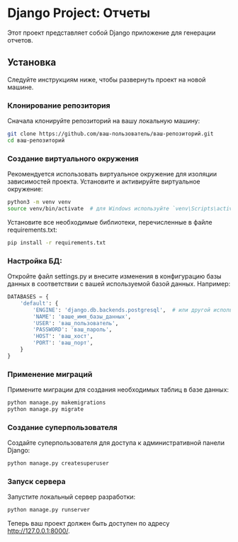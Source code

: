 # Django Project: Отчеты

Этот проект представляет собой Django приложение для генерации отчетов.

## Установка

Следуйте инструкциям ниже, чтобы развернуть проект на новой машине.

### Клонирование репозитория

Сначала клонируйте репозиторий на вашу локальную машину:

```bash
git clone https://github.com/ваш-пользователь/ваш-репозиторий.git
cd ваш-репозиторий
```
### Создание виртуального окружения
Рекомендуется использовать виртуальное окружение для изоляции зависимостей проекта. Установите и активируйте виртуальное окружение:
```bash
python3 -m venv venv
source venv/bin/activate  # для Windows используйте `venv\Scripts\activate`
```
Установите все необходимые библиотеки, перечисленные в файле requirements.txt:
```bash
pip install -r requirements.txt
```

### Настройка БД:
Откройте файл settings.py и внесите изменения в конфигурацию базы данных в соответствии с вашей используемой базой данных. Например:
```python
DATABASES = {
    'default': {
        'ENGINE': 'django.db.backends.postgresql',  # или другой используемый вами движок
        'NAME': 'ваше_имя_базы_данных',
        'USER': 'ваш_пользователь',
        'PASSWORD': 'ваш_пароль',
        'HOST': 'ваш_хост',
        'PORT': 'ваш_порт',
    }
}
```

### Применение миграций
Примените миграции для создания необходимых таблиц в базе данных:
```bash
python manage.py makemigrations
python manage.py migrate
```

### Создание суперпользователя
Создайте суперпользователя для доступа к административной панели Django:
```bash
python manage.py createsuperuser
```
### Запуск сервера
Запустите локальный сервер разработки:
```bash
python manage.py runserver
```
Теперь ваш проект должен быть доступен по адресу http://127.0.0.1:8000/.
